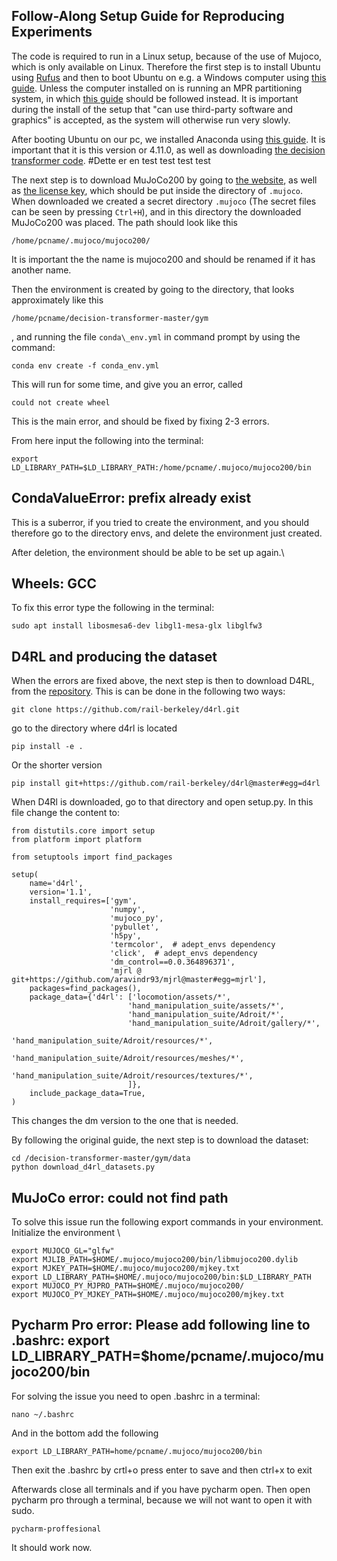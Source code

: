 ## Follow-Along Setup Guide for Reproducing Experiments

The code is required to run in a Linux setup, because of the use of Mujoco, which is only available on Linux. Therefore the first step is to install Ubuntu using [Rufus](https://rufus.ie/en/) and then to boot Ubuntu on e.g. a Windows computer using [this guide](https://itsfoss.com/install-ubuntu-1404-dual-boot-mode-windows-8-81-uefi/?fbclid=IwAR0wImYmF4EMh3DvoUI2stqLJ293N4p-tglvzx06UVyum-E3rWfJaQIlFNw). Unless the computer installed on is running an MPR partitioning system, in which [this guide](https://itsfoss.com/install-ubuntu-dual-boot-mode-windows/) should be followed instead. It is important during the install of the setup that "can use third-party software and graphics" is accepted, as the system will otherwise run very slowly.

After booting Ubuntu on our pc, we installed Anaconda using [this guide](https://linuxize.com/post/how-to-install-anaconda-on-ubuntu-20-04/). It is important that it is this version or 4.11.0, as well as downloading [the decision transformer code](https://github.com/kzl/decision-transformer). 
#Dette er en test test test test 

The next step is to download MuJoCo200 by going to [the website](https://roboti.us/download.html), as well as [the license key](https://roboti.us/file/mjkey.txt), which should be put inside the directory of ````.mujoco````. When downloaded we created a secret directory ````.mujoco```` (The secret files can be seen by pressing ````Ctrl+H````), and in this directory the downloaded MuJoCo200 was placed. The path should look like this 
````
/home/pcname/.mujoco/mujoco200/
````
It is important the the name is mujoco200 and should be renamed if it has another name. 


Then the environment is created by going to the directory, that looks approximately like this 

```
/home/pcname/decision-transformer-master/gym
```
, and running the file ````conda\_env.yml```` in command prompt by using the command: 
```
conda env create -f conda_env.yml
```


This will run for some time, and give you an error, called 
````
could not create wheel
````
This is the main error, and should be fixed by fixing 2-3 errors. 


From here input the following into the terminal:

````
export LD_LIBRARY_PATH=$LD_LIBRARY_PATH:/home/pcname/.mujoco/mujoco200/bin
````




## CondaValueError: prefix already exist
This is a suberror, if you tried to create the environment, and you should therefore go to the directory envs, and delete the environment just created. 

After deletion, the environment should be able to be set up again.\\ 


## Wheels: GCC
To fix this error type the following in the terminal:
````
sudo apt install libosmesa6-dev libgl1-mesa-glx libglfw3
````
## D4RL and producing the dataset
When the errors are fixed above, the next step is then to download D4RL, from the [repository](https://github.com/rail-berkeley/d4rl). This is can be done in the following two ways:


````
git clone https://github.com/rail-berkeley/d4rl.git
````
go to the directory where d4rl is located
````
pip install -e .
````


Or the shorter version

````
pip install git+https://github.com/rail-berkeley/d4rl@master#egg=d4rl
````

When D4Rl is downloaded, go to that directory and open setup.py. In this file change the content to:
````
from distutils.core import setup
from platform import platform

from setuptools import find_packages

setup(
    name='d4rl',
    version='1.1',
    install_requires=['gym',
                      'numpy',
                      'mujoco_py',
                      'pybullet',
                      'h5py',
                      'termcolor',  # adept_envs dependency
                      'click',  # adept_envs dependency
                      'dm_control==0.0.364896371', 
                      'mjrl @ git+https://github.com/aravindr93/mjrl@master#egg=mjrl'],
    packages=find_packages(),
    package_data={'d4rl': ['locomotion/assets/*',
                          'hand_manipulation_suite/assets/*',
                          'hand_manipulation_suite/Adroit/*',
                          'hand_manipulation_suite/Adroit/gallery/*',
                          'hand_manipulation_suite/Adroit/resources/*',
                          'hand_manipulation_suite/Adroit/resources/meshes/*',
                          'hand_manipulation_suite/Adroit/resources/textures/*',
                          ]},
    include_package_data=True,
)
````


This changes the dm version to the one that is needed. 

By following the original guide, the next step is to download the dataset:

````
cd /decision-transformer-master/gym/data
python download_d4rl_datasets.py
````
## MuJoCo error: could not find path

To solve this issue run the following export commands in your environment. 
Initialize the environment \\


````
export MUJOCO_GL="glfw"
export MJLIB_PATH=$HOME/.mujoco/mujoco200/bin/libmujoco200.dylib
export MJKEY_PATH=$HOME/.mujoco/mujoco200/mjkey.txt
export LD_LIBRARY_PATH=$HOME/.mujoco/mujoco200/bin:$LD_LIBRARY_PATH
export MUJOCO_PY_MJPRO_PATH=$HOME/.mujoco/mujoco200/
export MUJOCO_PY_MJKEY_PATH=$HOME/.mujoco/mujoco200/mjkey.txt
````


## Pycharm Pro error: Please add following line to .bashrc: export LD_LIBRARY_PATH=$home/pcname/.mujoco/mujoco200/bin

For solving the issue you need to open .bashrc in a terminal: 
````
nano ~/.bashrc
````
And in the bottom add the following
````
export LD_LIBRARY_PATH=home/pcname/.mujoco/mujoco200/bin 
````
Then exit the .bashrc by crtl+o press enter to save and then ctrl+x to exit

Afterwards close all terminals and if you have pycharm open. 
Then open pycharm pro through a terminal, because we will not want to open it with sudo. 
````
pycharm-proffesional
````
It should work now. 


